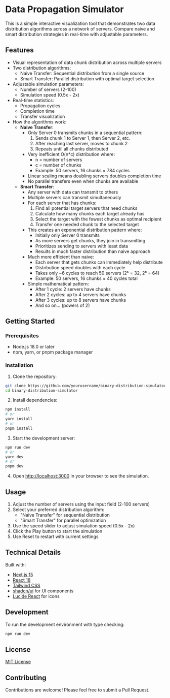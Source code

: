 # Data Propagation Simulator

This is a simple interactive visualization tool that demonstrates two data distribution algorithms across a network of servers. Compare naive and smart distribution strategies in real-time with adjustable parameters.

## Features

- Visual representation of data chunk distribution across multiple servers
- Two distribution algorithms:
  - Naive Transfer: Sequential distribution from a single source
  - Smart Transfer: Parallel distribution with optimal target selection
- Adjustable simulation parameters:
  - Number of servers (2-100)
  - Simulation speed (0.5x - 2x)
- Real-time statistics:
  - Propagation cycles
  - Completion time
  - Transfer visualization
- How the algorithms work:
  - **Naive Transfer**:
    - Only Server 0 transmits chunks in a sequential pattern:
      1. Sends chunk 1 to Server 1, then Server 2, etc.
      2. After reaching last server, moves to chunk 2
      3. Repeats until all chunks distributed
    - Very inefficient O(n*c) distribution where:
      - n = number of servers
      - c = number of chunks
      - Example: 50 servers, 16 chunks = 784 cycles
    - Linear scaling means doubling servers doubles completion time
    - No parallel transfers even when chunks are available
  - **Smart Transfer**:
    - Any server with data can transmit to others
    - Multiple servers can transmit simultaneously
    - For each server that has chunks:
      1. Find all potential target servers that need chunks
      2. Calculate how many chunks each target already has
      3. Select the target with the fewest chunks as optimal recipient
      4. Transfer one needed chunk to the selected target
    - This creates an exponential distribution pattern where:
      - Initially only Server 0 transmits
      - As more servers get chunks, they join in transmitting
      - Prioritizes sending to servers with least data
      - Results in much faster distribution than naive approach
    - Much more efficient than naive:
      - Each server that gets chunks can immediately help distribute
      - Distribution speed doubles with each cycle
      - Takes only ~6 cycles to reach 50 servers (2⁵ = 32, 2⁶ = 64)
      - Example: 50 servers, 16 chunks ≈ 40 cycles total
    - Simple mathematical pattern:
      - After 1 cycle: 2 servers have chunks
      - After 2 cycles: up to 4 servers have chunks
      - After 3 cycles: up to 8 servers have chunks
      - And so on... (powers of 2)


## Getting Started

### Prerequisites

- Node.js 18.0 or later
- npm, yarn, or pnpm package manager

### Installation

1. Clone the repository:
```bash
git clone https://github.com/yourusername/binary-distribution-simulator.git
cd binary-distribution-simulator
```

2. Install dependencies:
```bash
npm install
# or
yarn install
# or
pnpm install
```

3. Start the development server:
```bash
npm run dev
# or
yarn dev
# or
pnpm dev
```

4. Open [http://localhost:3000](http://localhost:3000) in your browser to see the simulation.

## Usage

1. Adjust the number of servers using the input field (2-100 servers)
2. Select your preferred distribution algorithm:
   - "Naive Transfer" for sequential distribution
   - "Smart Transfer" for parallel optimization
3. Use the speed slider to adjust simulation speed (0.5x - 2x)
4. Click the Play button to start the simulation
5. Use Reset to restart with current settings

## Technical Details

Built with:
- [Next.js 15](https://nextjs.org/)
- [React 18](https://reactjs.org/)
- [Tailwind CSS](https://tailwindcss.com/)
- [shadcn/ui](https://ui.shadcn.com/) for UI components
- [Lucide React](https://lucide.dev/) for icons

## Development

To run the development environment with type checking:

```bash
npm run dev
```

## License

[MIT License](LICENSE)

## Contributing

Contributions are welcome! Please feel free to submit a Pull Request.
